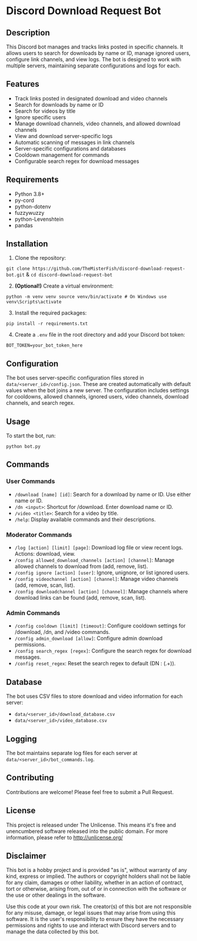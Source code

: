 # Discord Download Request Bot

## Description

This Discord bot manages and tracks links posted in specific channels. It allows users to search for downloads by name or ID, manage ignored users, configure link channels, and view logs. The bot is designed to work with multiple servers, maintaining separate configurations and logs for each.

## Features

- Track links posted in designated download and video channels
- Search for downloads by name or ID
- Search for videos by title
- Ignore specific users
- Manage download channels, video channels, and allowed download channels
- View and download server-specific logs
- Automatic scanning of messages in link channels
- Server-specific configurations and databases
- Cooldown management for commands
- Configurable search regex for download messages

## Requirements

- Python 3.8+
- py-cord
- python-dotenv
- fuzzywuzzy
- python-Levenshtein
- pandas

## Installation

1. Clone the repository:

```git clone https://github.com/TheMisterFish/discord-download-request-bot.git``` 
& 
 ```cd discord-download-request-bot ```

2. **(Optional!)** Create a virtual environment: 

```python -m venv venv source venv/bin/activate # On Windows use venv\Scripts\activate```


3. Install the required packages:

```pip install -r requirements.txt```


4. Create a `.env` file in the root directory and add your Discord bot token:

```BOT_TOKEN=your_bot_token_here```


## Configuration

The bot uses server-specific configuration files stored in `data/<server_id>/config.json`. These are created automatically with default values when the bot joins a new server. The configuration includes settings for cooldowns, allowed channels, ignored users, video channels, download channels, and search regex.

## Usage

To start the bot, run:

`python bot.py`


## Commands

### User Commands
- `/download [name] [id]`: Search for a download by name or ID. Use either name or ID.
- `/dn <input>`: Shortcut for /download. Enter download name or ID.
- `/video <title>`: Search for a video by title.
- `/help`: Display available commands and their descriptions.

### Moderator Commands
- `/log [action] [limit] [page]`: Download log file or view recent logs. Actions: download, view.
- `/config allowed_download_channels [action] [channel]`: Manage allowed channels to download from (add, remove, list).
- `/config ignore [action] [user]`: Ignore, unignore, or list ignored users.
- `/config videochannel [action] [channel]`: Manage video channels (add, remove, scan, list).
- `/config downloadchannel [action] [channel]`: Manage channels where download links can be found (add, remove, scan, list).

### Admin Commands
- `/config cooldown [limit] [timeout]`: Configure cooldown settings for /download, /dn, and /video commands.
- `/config admin_download [allow]`: Configure admin download permissions.
- `/config search_regex [regex]`: Configure the search regex for download messages.
- `/config reset_regex`: Reset the search regex to default (DN : (.+)).

## Database

The bot uses CSV files to store download and video information for each server:
- `data/<server_id>/download_database.csv`
- `data/<server_id>/video_database.csv`

## Logging

The bot maintains separate log files for each server at `data/<server_id>/bot_commands.log`.

## Contributing

Contributions are welcome! Please feel free to submit a Pull Request.

## License

This project is released under The Unlicense. This means it's free and unencumbered software released into the public domain. For more information, please refer to <http://unlicense.org/>

## Disclaimer

This bot is a hobby project and is provided "as is", without warranty of any kind, express or implied. The authors or copyright holders shall not be liable for any claim, damages or other liability, whether in an action of contract, tort or otherwise, arising from, out of or in connection with the software or the use or other dealings in the software.

Use this code at your own risk. The creator(s) of this bot are not responsible for any misuse, damage, or legal issues that may arise from using this software. It is the user's responsibility to ensure they have the necessary permissions and rights to use and interact with Discord servers and to manage the data collected by this bot.
